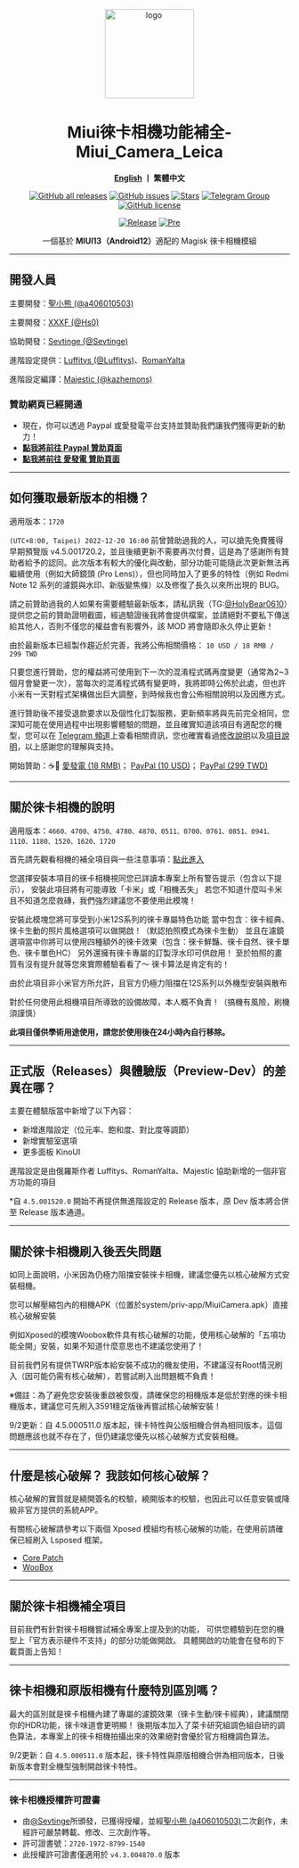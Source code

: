 <div align="center">
   <img width="160" src="https://i.imgur.com/jm0M0rG.png" alt="logo">
   <h1>Miui徠卡相機功能補全-Miui_Camera_Leica</h1>
   <p>
       <b><a href="https://github.com/a406010503/Miui_Camera/blob/main/Leica_en.md">English</a>  丨 繁體中文</b>
   </p>
   <a href="https://github.com/a406010503/Miui_Camera/releases"><img alt="GitHub all releases" src="https://img.shields.io/github/downloads/a406010503/Miui_Camera/total?label=Downloads"></a>
   <a href="https://github.com/a406010503/Miui_Camera/issues"><img alt="GitHub issues" src="https://img.shields.io/github/issues/a406010503/Miui_Camera"></a>
   <a href="https://github.com/a406010503/Miui_Camera/"><img alt="Stars" src="https://img.shields.io/github/stars/a406010503/Miui_Camera?label=stars"></a>
   <a href="https://t.me/HolyBearHome"><img alt="Telegram Group" src="https://img.shields.io/badge/聖小熊の小屋-Telegram-blue.svg?logo=telegram"></a>
   <a href="https://github.com/a406010503/Miui_Camera/blob/main/LICENSE"><img alt="GitHub license" src="https://img.shields.io/github/license/a406010503/Miui_Camera"></a><p>
      <a href="https://github.com/a406010503/Miui_Camera/releases/latest"><img alt="Release" src="https://img.shields.io/github/v/release/a406010503/Miui_Camera?label=release"></a>
   <a href="https://github.com/a406010503/Miui_Camera/releases/"><img alt="Pre" src="https://img.shields.io/github/v/tag/a406010503/Miui_Camera?color=orange&include_prereleases&label=Pre-release"></a>
   <p>一個基於 <b>MIUI13（Android12）</b>適配的 Magisk 徠卡相機模組</p>
</div>

---

## 開發人員
主要開發：[聖小熊 (@a406010503)](https://github.com/a406010503)<p>
主要開發：[XXXF (@Hs0)](https://github.com/Hs0)<p>
協助開發：[Sevtinge (@Sevtinge)](https://github.com/sevtinge)<p>
進階設定提供：[Luffitys (@Luffitys)](https://github.com/Luffitys)、[RomanYalta](https://4pda.to/forum/index.php?showuser=513933)<p>
進階設定編譯：[Majestic (@kazhemons)](https://github.com/kazhemons)</p>

### 贊助網頁已經開通
- 現在，你可以透過 Paypal 或愛發電平台支持並贊助我們讓我們獲得更新的動力！
- **[點我將前往 Paypal 贊助頁面](https://paypal.me/holybear0610)**
- **[點我將前往 愛發電 贊助頁面](https://afdian.net/a/HolyBear)**

---

## 如何獲取最新版本的相機？
適用版本：`1720`

`(UTC+8:00, Taipei) 2022-12-20 16:00` 前曾贊助過我的人，可以搶先免費獲得早期預覽版 v4.5.001720.2，並且後續更新不需要再次付費，這是為了感謝所有贊助者給予的認同。此次版本有較大的優化與改動，部分功能可能隨此次更新無法再繼續使用（例如大師鏡頭 (Pro Lens)），但也同時加入了更多的特性（例如 Redmi Note 12 系列的濾鏡與水印、新版變焦條）以及修復了長久以來所出現的 BUG。

請之前贊助過我的人如果有需要體驗最新版本，請私訊我（TG:[@HolyBear0610](https://t.me/HolyBear0610)）提供您之前的贊助證明截圖，經過驗證後我將會提供檔案，並請絕對不要私下傳送給其他人，否則不僅您的權益會有影響外，該 MOD 將會隨即永久停止更新！

由於最新版本已經製作趨近於完善，我將公佈相關價格：
`10 USD / 18 RMB / 299 TWD`

只要您進行贊助，您的權益將可使用到下一次的混淆程式碼再度變更（通常為2~3個月會變更一次），當每次的混淆程式碼有變更時，我將即時公佈於此處，但也許小米有一天對程式架構做出巨大調整，到時候我也會公佈相關說明以及因應方式。

進行贊助後不接受退款要求以及個性化訂製服務，更新頻率將與先前完全相同，您深知可能在使用過程中出現影響體驗的問題，並且確實知道該項目有適配您的機型，您可以在 [Telegram 頻道](https://t.me/HolyBearHome/115)上查看相關資訊，您也確實看過[修改說明](https://github.com/a406010503/Miui_Camera/blob/main/Leica.md)以及[項目說明](https://github.com/a406010503/Miui_Camera/blob/main/README.md)，以上感謝您的理解與支持。

開始贊助：☕️🍺
[愛發電 (18 RMB)](https://afdian.net/item?plan_id=dfd7a8707e7b11eda1b452540025c377)；
[PayPal (10 USD)](http://paypal.me/holybear0610/10USD)；
[PayPal (299 TWD)](http://paypal.me/holybear0610/299TWD)

---

## 關於徠卡相機的說明
適用版本：`4660、4700、4750、4780、4870、0511、0700、0761、0851、0941、1110、1180、1520、1620、1720`

首先請先觀看相機的補全項目與一些注意事項：[點此進入](https://github.com/a406010503/Miui_Camera/blob/main/README.md)<p>
您選擇安裝本項目的徠卡相機視同您已詳讀本專案上所有警告提示（包含以下提示），
安裝此項目將有可能導致「卡米」或「相機丟失」
若您不知道什麼叫卡米且不知道怎麼救磚，我們強烈建議您不要使用此模塊！

安裝此模塊您將可享受到小米12S系列的徠卡專屬特色功能
當中包含：徠卡經典、徠卡生動的照片風格選項可以做開啟！（默認拍照模式為徠卡生動）
並且在濾鏡選項當中你將可以使用四種額外的徠卡效果（包含：徠卡鮮豔、徠卡自然、徠卡單色、徠卡單色HC）
另外還擁有徠卡專屬的訂製浮水印可供啟用！
至於拍照的畫質有沒有提升就等您來實際體驗看看了～ 徠卡算法是肯定有的！<p>

由於此項目非小米官方所允許，且官方仍極力阻擋在12S系列以外機型安裝與散布<p>
對於任何使用此相機項目所導致的設備故障，本人概不負責！（搞機有風險，刷機須謹慎）<p>
**此項目僅供學術用途使用，請您於使用後在24小時內自行移除。**</p>

---

## 正式版（Releases）與體驗版（Preview-Dev）的差異在哪？
主要在體驗版當中新增了以下內容：
- 新增進階設定（位元率、飽和度、對比度等調節）
- 新增實驗室選項
- 更多面板 KinoUI
<p>
進階設定是由俄羅斯作者 Luffitys、RomanYalta、Majestic 協助新增的一個非官方功能的項目

*自 `4.5.001520.0` 開始不再提供無進階設定的 Release 版本，原 Dev 版本將合併至 Release 版本通道。

---

## 關於徠卡相機刷入後丟失問題
如同上面說明，小米因為仍極力阻擋安裝徠卡相機，建議您優先以核心破解方式安裝相機。<p>
您可以解壓縮包內的相機APK（位置於system/priv-app/MiuiCamera.apk）直接核心破解安裝<p>
例如Xposed的模塊Woobox軟件具有核心破解的功能，使用核心破解的「五項功能全開」安裝，如果不知道什麼意思也不建議您使用了！<p>
目前我們另有提供TWRP版本給安裝不成功的機友使用，不建議沒有Root情況刷入（因可能仍需有核心破解），若嘗試刷入出問題概不負責！<p>
※備註：為了避免您安裝後重啟被恢復，請確保您的相機版本是低於對應的徠卡相機版本，建議您可先刷入3591穩定版後再嘗試核心破解安裝！</p>
<p>
9/2更新：自 4.5.000511.0 版本起，徠卡特性與公版相機合併為相同版本，這個問題應該也就不存在了，但仍建議您優先以核心破解方式安裝相機。
   
---

## 什麼是核心破解？ 我該如何核心破解？
核心破解的實質就是繞開簽名的校驗，繞開版本的校驗，也因此可以任意安裝或降級非官方提供的系統APP。<p>
有關核心破解請參考以下兩個 Xposed 模組均有核心破解的功能，在使用前請確保已經刷入 Lsposed 框架。
- [Core Patch](https://github.com/LSPosed/CorePatch/releases)
- [WooBox](https://github.com/Xposed-Modules-Repo/com.lt2333.simplicitytools)

---

## 關於徠卡相機補全項目
目前我們有針對徠卡相機嘗試補全專案上提及到的功能，
可供您體驗到在您的機型上「官方表示硬件不支持」的部分功能做開啟。
具體開啟的功能會在發布的下載頁面上告知！

---

## 徠卡相機和原版相機有什麼特別區別嗎？

最大的區別就是徠卡相機內建了專屬的濾鏡效果（徠卡生動/徠卡經典），建議關閉你的HDR功能，徠卡味道會更明顯！
後期版本加入了菜卡研究組調色組自研的調色算法，本專案上的徠卡相機拍攝出來的效果絕對會優於官方相機調色算法。<p>
9/2更新：自 `4.5.000511.0` 版本起，徠卡特性與原版相機合併為相同版本，日後新版本會對全機型強制開啟徠卡特性。

---

### 徠卡相機授權許可證書
- 由[@Sevtinge](https://github.com/Sevtinge)所頒發，已獲得授權，並經[聖小熊 (a406010503)](https://github.com/a406010503)二次創作，未經許可嚴禁轉載、修改、三次創作等。
- 許可證書號：`2720-1972-8799-1540`
- 此授權許可證書僅適用於 `v4.3.004870.0` 版本
